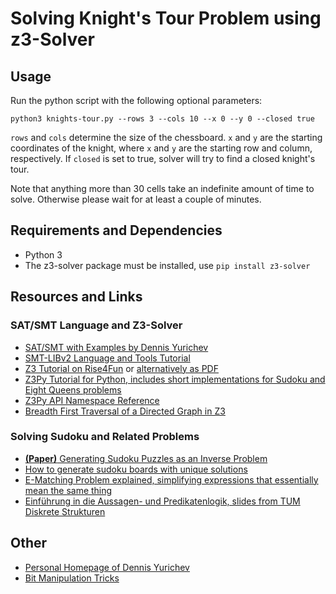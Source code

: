 # Solving Knight's Tour Problem using z3-Solver

## Usage
Run the python script with the following optional parameters:

    python3 knights-tour.py --rows 3 --cols 10 --x 0 --y 0 --closed true

`rows` and `cols` determine the size of the chessboard. `x` and `y` are the starting coordinates of the knight, where `x` and `y` are the starting row and column, respectively. If `closed` is set to true, solver will try to find a closed knight's tour.

Note that anything more than 30 cells take an indefinite amount of time to solve. Otherwise please wait for at least a couple of minutes.

## Requirements and Dependencies
* Python 3
* The z3-solver package must be installed, use `pip install z3-solver`

## Resources and Links

### SAT/SMT Language and Z3-Solver

- [SAT/SMT with Examples by Dennis Yurichev](https://yurichev.com/writings/SAT_SMT_by_example.pdf)
- [SMT-LIBv2 Language and Tools Tutorial](https://www.lri.fr/~conchon/TER/2013/2/SMTLIB2.pdf)
- [Z3 Tutorial on Rise4Fun](https://rise4fun.com/Z3/tutorial/guide) or [alternatively as PDF](http://citeseerx.ist.psu.edu/viewdoc/download?doi=10.1.1.225.8231&rep=rep1&type=pdf)
- [Z3Py Tutorial for Python, includes short implementations for Sudoku and Eight Queens problems](https://www.notion.so/arinmirza/Project-Z3-Theorem-Solver-08065fa6f1a0450b8c943e3ba5456c16#77361ec737ee471888cd5709d8e0ec6f)
- [Z3Py API Namespace Reference](https://z3prover.github.io/api/html/namespacez3py.html)
- [Breadth First Traversal of a Directed Graph in Z3](https://medium.com/@rvprasad/sat-encoding-breadth-first-traversal-of-directed-graph-b571fc68c1af)

### Solving Sudoku and Related Problems

- [**(Paper)** Generating Sudoku Puzzles as an Inverse Problem](https://sites.math.washington.edu/~morrow/mcm/team2306.pdf)
- [How to generate sudoku boards with unique solutions](https://stackoverflow.com/questions/6924216/how-to-generate-sudoku-boards-with-unique-solutions)
- [E-Matching Problem explained, simplifying expressions that essentially mean the same thing](https://www.cs.upc.edu/~oliveras/espai/smtSlides/michal.pdf)
- [Einführung in die Aussagen- und Predikatenlogik, slides from TUM Diskrete Strukturen](https://www7.in.tum.de/um/courses/ds/ws1819/files/slides/_slides_3_logik-handout.pdf)

## Other

- [Personal Homepage of Dennis Yurichev](https://yurichev.com/)
- [Bit Manipulation Tricks](http://www.goldsborough.me/bits/c++/low-level/problems/2015/10/11/23-52-02-bit_manipulation)
